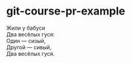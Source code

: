 # git-course-pr-example

Жили у бабуси  
Два весёлых гуся:  
Один — сизый,  
Другой — сивый,  
Два весёлых гуся.  
